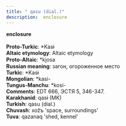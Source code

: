 ```yaml
---
title: " qasu (dial.)"
description:  enclosure
---
```

<p data-pagefind-weight="0.5">
<strong> enclosure</strong><br><br>
<strong>Proto-Turkic</strong>:  *Kasɨ<br>
<strong>Altaic etymology</strong>:  Altaic etymology<br>
<strong> Proto-Altaic</strong>:  *ki̯osa<br>
<strong>Russian meaning</strong>:  загон, огороженное место<br>
<strong>Turkic</strong>:  *Kasɨ<br>
<strong>Mongolian</strong>:  *kasi-<br>
<strong>Tungus-Manchu</strong>:  *kosi-<br>
<strong>Comments</strong>:  EDT 666, ЭСТЯ 5, 346-347.<br>
<strong>Karakhanid</strong>:  qasɨ (MK)<br>
<strong>Turkish</strong>:  qasu (dial.)<br>
<strong>Chuvash</strong>:  xožъ 'space, surroundings'<br>
<strong>Tuva</strong>:  qazanaq 'shed, kennel'<br>

</p>

